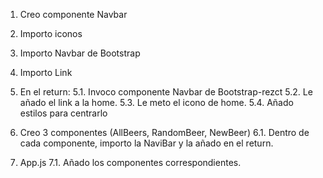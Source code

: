 1. Creo componente Navbar
2. Importo iconos
3. Importo Navbar de Bootstrap
4. Importo Link
5. En el return:
   5.1. Invoco componente Navbar de Bootstrap-rezct
   5.2. Le añado el link a la home.
   5.3. Le meto el icono de home.
   5.4. Añado estilos para centrarlo

6. Creo 3 componentes (AllBeers, RandomBeer, NewBeer)
6.1. Dentro de cada componente, importo la NaviBar y la añado en el return.

7. App.js
7.1. Añado los componentes correspondientes.

